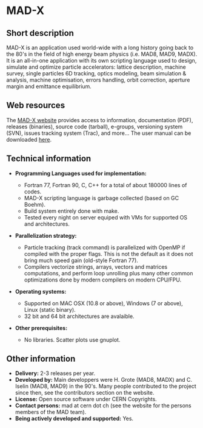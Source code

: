 # MAD-X

## Short description

MAD-X is an application used world-wide with a long history going back to the 80's in the field of high energy beam physics (i.e. MAD8, MAD9, MADX). It is an all-in-one application with its own scripting language used to design, simulate and optimize particle accelerators: lattice description, machine survey, single particles 6D tracking, optics modeling, beam simulation &amp; analysis, machine optimisation, errors handling, orbit correction, aperture margin and emittance equilibrium.

## Web resources

The <a href="http://cern.ch/madx" target="_self">MAD-X website</a> provides access to information, documentation (PDF), releases (binaries), source code (tarball), e-groups, versioning system (SVN), issues tracking system (Trac), and more... The user manual can be downloaded <a href="http://cern.ch/madx/releases/last-dev/madxuguide.pdf" target="_self">here</a>.

## Technical information

 

* __Programming Languages used for implementation:__ 
  
    - Fortran 77, Fortran 90, C, C++ for a total of about 180000 lines of codes.
    - MAD-X scripting language is garbage collected (based on GC Boehm).
    - Build system entirely done with make.
    - Tested every night on server equiped with VMs for supported OS and architectures.
  
  
  
* __Parallelization strategy:__ 
  
    - Particle tracking (track command) is parallelized with OpenMP if compiled with the proper flags. This is not the default as it does not bring much speed gain (old-style Fortran 77).
    - Compilers vectorize strings, arrays, vectors and matrices computations, and perform loop unrolling plus many other common optimizations done by modern compilers on modern CPU/FPU.
  
  
  
* __Operating systems:__ 
  
    - Supported on MAC OSX (10.8 or above), Windows (7 or above), Linux (static binary).
    - 32 bit and 64 bit architectures are avalaible.
  
  
  
* __Other prerequisites:__ 
  
    - No libraries. Scatter plots use gnuplot.
  
  
  

## Other information

 

* __Delivery:__ 2-3 releases per year.
* __Developed by:__ Main developpers were H. Grote (MAD8, MADX) and C. Iselin (MAD8, MAD9) in the 90's. Many people contributed to the project since then, see the contributors section on the website.
* __License:__ Open source software under CERN Copyrights.
* __Contact persons:__ mad at cern dot ch (see the website for the persons members of the MAD team).
* __Being actively developed and supported:__ Yes.

 